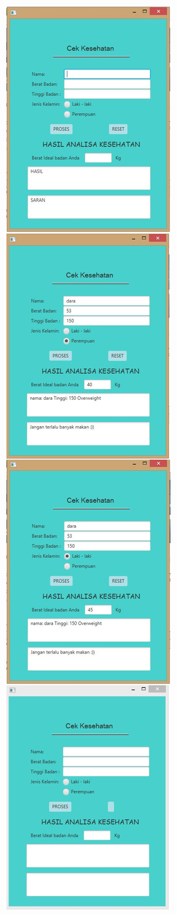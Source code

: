 ![alt text](awalcekkesehatan.JPG)
![alt text](cekkesehatan.JPG)
![alt text](cekkesehatan2.JPG)
![alt text](cekkesehatan3.JPG)
